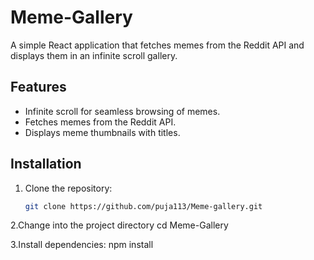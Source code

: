# Meme-Gallery

A simple React application that fetches memes from the Reddit API and displays them in an infinite scroll gallery.

## Features

- Infinite scroll for seamless browsing of memes.
- Fetches memes from the Reddit API.
- Displays meme thumbnails with titles.

## Installation

1. Clone the repository:

   ```bash
   git clone https://github.com/puja113/Meme-gallery.git

2.Change into the project directory
 cd Meme-Gallery

3.Install dependencies:
npm install



